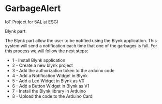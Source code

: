 # GarbageAlert

IoT Project for 5AL at ESGI

Blynk part:

 
The Blynk part allow the user to be notified using the Blynk application. This system will send a notification each time that one of the garbages is full. For this process we will follow the next steps: 

<ul>
    <li>1 - Install Blynk application</li>
    <li>2 - Create a new blynk project</li>
    <li>3 - Add the authorization token to the arduino code</li>
    <li>4 - Add a Notification Widget in Blynk</li>
    <li>5 - Add a Led Widget in Blynk as V0</li>
    <li>6 - Add a Button Widget in Blynk as V1</li>
    <li>7 - Install the Blynk library in Arduino</li>
    <li>8 - Upload the code to the Arduino Card</li>
</ul>
